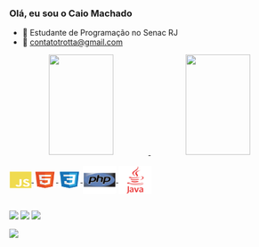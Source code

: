 ### Olá, eu sou o Caio Machado

- 🔭 Estudante de Programação no Senac RJ
- 📩 contatotrotta@gmail.com

<div align="center">
  <a href="https://github.com/caiotrotta">
  <img  width="48%" height="180em" src="https://github-readme-stats.vercel.app/api?username=caiotrotta&show_icons=true&theme=dark&include_all_commits=true&count_private=true"/>
  <img width="48%" height="180em" src="https://github-readme-stats.vercel.app/api/top-langs/?username=caiotrotta&layout=compact&langs_count=7&theme=dark"/>
</div>

  
  <div style="display: inline_block"><br>
  <img align="center" alt="Caio-Js" height="30" width="40" src="https://raw.githubusercontent.com/devicons/devicon/master/icons/javascript/javascript-plain.svg">
  <!--<img align="center" alt="Caio-Ts" height="30" width="40" src="https://raw.githubusercontent.com/devicons/devicon/master/icons/typescript/typescript-plain.svg">-->
  <!--<img align="center" alt="Caio-React" height="30" width="40" src="https://raw.githubusercontent.com/devicons/devicon/master/icons/react/react-original.svg">-->
  <img align="center" alt="Caio-HTML" height="30" width="40" src="https://raw.githubusercontent.com/devicons/devicon/master/icons/html5/html5-original.svg">
  <img align="center" alt="Caio-CSS" height="30" width="40" src="https://raw.githubusercontent.com/devicons/devicon/master/icons/css3/css3-original.svg">
  <!--<img align="center" alt="Caio-Python" height="30" width="40" src="https://raw.githubusercontent.com/devicons/devicon/master/icons/python/python-original.svg">-->
  <img align="center" alt="Caio-php" height="50" width="60" src="https://github.com/devicons/devicon/blob/master/icons/php/php-original.svg">
    <img align="center" alt="Caio-java" height="50" width="60" src="https://github.com/devicons/devicon/blob/master/icons/java/java-plain-wordmark.svg">
  </div>
  
  ##
  
   <a href="https://api.whatsapp.com/send?phone=5521998382396&text=No%20que%20posso%20ajudar%3F" target="_blank"><img src="https://img.shields.io/badge/WhatsApp-25D366?style=for-the-badge&logo=whatsapp&logoColor=white" target="_blank"></a>
  <a href="https://instagram.com/caiomtrotta" target="_blank"><img src="https://img.shields.io/badge/-Instagram-%23E4405F?style=for-the-badge&logo=instagram&logoColor=white" target="_blank"></a>
 <a href="https://discord.gg/RNTeWYxt" target="_blank"><img src="https://img.shields.io/badge/Discord-7289DA?style=for-the-badge&logo=discord&logoColor=white" target="_blank"></a> 
  <!--<a href = "mailto:contatotrotta@gmail.com"><img src="https://img.shields.io/badge/-Gmail-%23333?style=for-the-badge&logo=gmail&logoColor=white" target="_blank"></a>-->
  <a href="https://www.linkedin.com/in/caio-machado-trotta-456380208/" target="_blank"><img src="https://img.shields.io/badge/-LinkedIn-%230077B5?style=for-the-badge&logo=linkedin&logoColor=white" target="_blank"></a>
